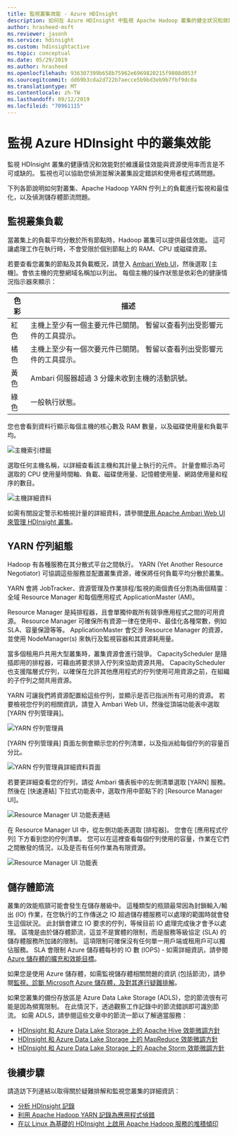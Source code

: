 ```yaml
---
title: 監視叢集效能 - Azure HDInsight
description: 如何在 Azure HDInsight 中監視 Apache Hadoop 叢集的健全狀況和效能。
author: hrasheed-msft
ms.reviewer: jasonh
ms.service: hdinsight
ms.custom: hdinsightactive
ms.topic: conceptual
ms.date: 05/29/2019
ms.author: hrasheed
ms.openlocfilehash: 936307399b658b75962e6969820215f9808d053f
ms.sourcegitcommit: dd69b3cda2d722b7aecce5b9bd3eb9b7fbf9dc0a
ms.translationtype: MT
ms.contentlocale: zh-TW
ms.lasthandoff: 09/12/2019
ms.locfileid: "70961115"
---
```

# <a name="monitor-cluster-performance-in-azure-hdinsight"></a>監視 Azure HDInsight 中的叢集效能

監視 HDInsight 叢集的健康情況和效能對於維護最佳效能與資源使用率而言是不可或缺的。 監視也可以協助您偵測並解決叢集設定錯誤和使用者程式碼問題。

下列各節說明如何對叢集、Apache Hadoop YARN 佇列上的負載進行監視和最佳化，以及偵測儲存體節流問題。

## <a name="monitor-cluster-load"></a>監視叢集負載

當叢集上的負載平均分散於所有節點時，Hadoop 叢集可以提供最佳效能。 這可讓處理工作在執行時，不會受限於個別節點上的 RAM、CPU 或磁碟資源。

若要查看您叢集的節點及其負載概況，請登入 [Ambari Web UI](hdinsight-hadoop-manage-ambari.md)，然後選取 [主機]。會依主機的完整網域名稱加以列出。 每個主機的操作狀態是依彩色的健康情況指示器來顯示：

| 色彩 | 描述 |
| --- | --- |
| 紅色 | 主機上至少有一個主要元件已關閉。 暫留以查看列出受影響元件的工具提示。 |
| 橘色 | 主機上至少有一個次要元件已關閉。 暫留以查看列出受影響元件的工具提示。 |
| 黃色 | Ambari 伺服器超過 3 分鐘未收到主機的活動訊號。 |
| 綠色 | 一般執行狀態。 |

您也會看到資料行顯示每個主機的核心數及 RAM 數量，以及磁碟使用量和負載平均。

![主機索引標籤](./media/hdinsight-key-scenarios-to-monitor/apache-ambari-hosts-tab.png)

選取任何主機名稱，以詳細查看該主機和其計量上執行的元件。 計量會顯示為可選取的 CPU 使用量時間軸、負載、磁碟使用量、記憶體使用量、網路使用量和程序的數目。

![主機詳細資料](./media/hdinsight-key-scenarios-to-monitor/apache-ambari-host-details.png)

如需有關設定警示和檢視計量的詳細資料，請參閱[使用 Apache Ambari Web UI 來管理 HDInsight 叢集](hdinsight-hadoop-manage-ambari.md)。

## <a name="yarn-queue-configuration"></a>YARN 佇列組態

Hadoop 有各種服務在其分散式平台之間執行。 YARN (Yet Another Resource Negotiator) 可協調這些服務並配置叢集資源，確保將任何負載平均分散於叢集。

YARN 會將 JobTracker、資源管理及作業排程/監視的兩個責任分割為兩個精靈：全域 Resource Manager 和每個應用程式 ApplicationMaster (AM)。

Resource Manager 是純排程器，且會單獨仲裁所有競爭應用程式之間的可用資源。 Resource Manager 可確保所有資源一律在使用中、最佳化各種常數，例如 SLA、容量保證等等。 ApplicationMaster 會交涉 Resource Manager 的資源，並使用 NodeManager(s) 來執行及監視容器和其資源耗用量。

當多個租用戶共用大型叢集時，叢集資源會進行競爭。 CapacityScheduler 是隨插即用的排程器，可藉由將要求排入佇列來協助資源共用。 CapacityScheduler 也支援階層式佇列，以確保在允許其他應用程式的佇列使用可用資源之前，在組織的子佇列之間共用資源。

YARN 可讓我們將資源配置給這些佇列，並顯示是否已指派所有可用的資源。 若要檢視您佇列的相關資訊，請登入 Ambari Web UI，然後從頂端功能表中選取 [YARN 佇列管理員]。

![YARN 佇列管理員](./media/hdinsight-key-scenarios-to-monitor/apache-yarn-queue-manager.png)

[YARN 佇列管理員] 頁面左側會顯示您的佇列清單，以及指派給每個佇列的容量百分比。

![YARN 佇列管理員詳細資料頁面](./media/hdinsight-key-scenarios-to-monitor/yarn-queue-manager-details.png)

若要更詳細查看您的佇列，請從 Ambari 儀表板中的左側清單選取 [YARN] 服務。 然後在 [快速連結] 下拉式功能表中，選取作用中節點下的 [Resource Manager UI]。

![Resource Manager UI 功能表連結](./media/hdinsight-key-scenarios-to-monitor/resource-manager-ui-menu-link.png)

在 Resource Manager UI 中，從左側功能表選取 [排程器]。 您會在 [應用程式佇列] 下方看到您的佇列清單。 您可以在這裡查看每個佇列使用的容量，作業在它們之間散發的情況，以及是否有任何作業為有限資源。

![Resource Manager UI 功能表](./media/hdinsight-key-scenarios-to-monitor/resource-manager-ui-menu.png)

## <a name="storage-throttling"></a>儲存體節流

叢集的效能瓶頸可能會發生在儲存層級中。 這種類型的瓶頸最常因為封鎖輸入/輸出 (IO) 作業，在您執行的工作傳送之 IO 超過儲存體服務可以處理的範圍時就會發生這個狀況。 此封鎖會建立 IO 要求的佇列，等候目前 IO 處理完成後才會予以處理。 區塊是由於儲存體節流，這並不是實體的限制，而是服務等級協定 (SLA) 的儲存體服務所加諸的限制。 這項限制可確保沒有任何單一用戶端或租用戶可以獨佔服務。 SLA 會限制 Azure 儲存體每秒的 IO 數 (IOPS) - 如需詳細資訊，請參閱 [Azure 儲存體的擴充和效能目標](https://docs.microsoft.com/azure/storage/storage-scalability-targets)。

如果您是使用 Azure 儲存體，如需監視儲存體相關問題的資訊 (包括節流)，請參閱[監視、診斷 Microsoft Azure 儲存體，及對其進行疑難排解](https://docs.microsoft.com/azure/storage/storage-monitoring-diagnosing-troubleshooting)。

如果您叢集的備份存放區是 Azure Data Lake Storage (ADLS)，您的節流很有可能是因為頻寬限制。 在此情況下，透過觀察工作記錄中的節流錯誤即可識別節流。 如需 ADLS，請參閱這些文章中的節流一節以了解適當服務：

* [HDInsight 和 Azure Data Lake Storage 上的 Apache Hive 效能微調方針](../data-lake-store/data-lake-store-performance-tuning-hive.md)
* [HDInsight 和 Azure Data Lake Storage 上的 MapReduce 效能微調方針](../data-lake-store/data-lake-store-performance-tuning-mapreduce.md)
* [HDInsight 和 Azure Data Lake Storage 上的 Apache Storm 效能微調方針](../data-lake-store/data-lake-store-performance-tuning-storm.md)

## <a name="next-steps"></a>後續步驟

請造訪下列連結以取得關於疑難排解和監視您叢集的詳細資訊：

* [分析 HDInsight 記錄](hdinsight-debug-jobs.md)
* [利用 Apache Hadoop YARN 記錄為應用程式偵錯](hdinsight-hadoop-access-yarn-app-logs-linux.md)
* [在以 Linux 為基礎的 HDInsight 上啟用 Apache Hadoop 服務的堆積傾印](hdinsight-hadoop-collect-debug-heap-dump-linux.md)
